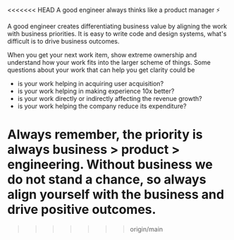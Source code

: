<<<<<<< HEAD
A good engineer always thinks like a product manager ⚡

A good engineer creates differentiating business value by aligning the work with business priorities. It is easy to write code and design systems, what's difficult is to drive business outcomes.

When you get your next work item, show extreme ownership and understand how your work fits into the larger scheme of things. Some questions about your work that can help you get clarity could be

- is your work helping in acquiring user acquisition?
- is your work helping in making experience 10x better?
- is your work directly or indirectly affecting the revenue growth?
- is your work helping the company reduce its expenditure?

Always remember, the priority is always business > product > engineering. Without business we do not stand a chance, so always align yourself with the business and drive positive outcomes.
=======

>>>>>>> origin/main
